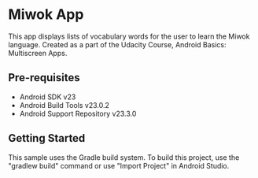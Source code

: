 Miwok App
===================================

This app displays lists of vocabulary words for the user to learn the Miwok language.
Created as a part of the Udacity Course, Android Basics: Multiscreen Apps.

Pre-requisites
--------------

- Android SDK v23
- Android Build Tools v23.0.2
- Android Support Repository v23.3.0

Getting Started
---------------

This sample uses the Gradle build system. To build this project, use the
"gradlew build" command or use "Import Project" in Android Studio.
